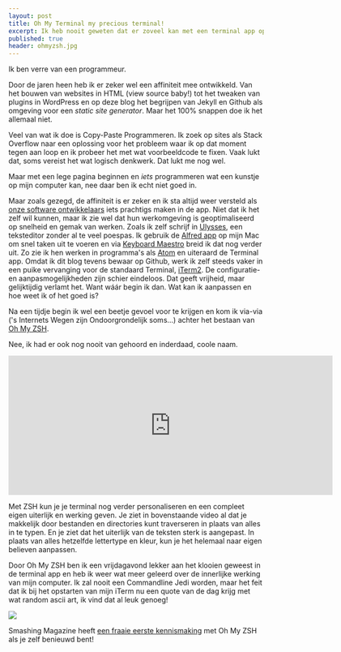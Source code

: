 ```yaml
---
layout: post
title: Oh My Terminal my precious terminal!
excerpt: Ik heb nooit geweten dat er zoveel kan met een terminal app op de Mac.
published: true
header: ohmyzsh.jpg
---
```

Ik ben verre van een programmeur. 

Door de jaren heen heb ik er zeker wel een affiniteit mee ontwikkeld. Van het bouwen van websites in HTML (view source baby!) tot het tweaken van plugins in WordPress en op deze blog het begrijpen van Jekyll en Github als omgeving voor een _static site generator_. Maar het 100% snappen doe ik het allemaal niet.

Veel van wat ik doe is Copy-Paste Programmeren. Ik zoek op sites als Stack Overflow naar een oplossing voor het probleem waar ik op dat moment tegen aan loop en ik probeer het met wat voorbeeldcode te fixen. Vaak lukt dat, soms vereist het wat logisch denkwerk. Dat lukt me nog wel.

Maar met een lege pagina beginnen en _iets_ programmeren wat een kunstje op mijn computer kan, nee daar ben ik echt niet goed in. 

Maar zoals gezegd, de affiniteit is er zeker en ik sta altijd weer versteld als [onze software ontwikkelaars][1] iets prachtigs maken in de app. Niet dat ik het zelf wil kunnen, maar ik zie wel dat hun werkomgeving is geoptimaliseerd op snelheid en gemak van werken. Zoals ik zelf schrijf in [Ulysses][2], een teksteditor zonder al te veel poespas. Ik gebruik de [Alfred app][3] op mijn Mac om snel taken uit te voeren en via [Keyboard Maestro][4] breid ik dat nog verder uit.  Zo zie ik hen werken in programma's als [Atom][5] en uiteraard de Terminal app. Omdat ik dit blog tevens bewaar op Github, werk ik zelf steeds vaker in een puike vervanging voor de standaard Terminal, [iTerm2][6]. De configuratie- en aanpasmogelijkheden zijn schier eindeloos. Dat geeft vrijheid, maar gelijktijdig verlamt het. Want wáár begin ik dan. Wat kan ik aanpassen en hoe weet ik of het goed is? 

Na een tijdje begin ik wel een beetje gevoel voor te krijgen en kom ik via-via ('s Internets Wegen zijn Ondoorgrondelijk soms...) achter het bestaan van [Oh My ZSH][7]. 

Nee, ik had er ook nog nooit van gehoord en inderdaad, coole naam.

<iframe src="https://player.vimeo.com/video/132812873?color=ffffff&title=0&byline=0&portrait=0" width="640" height="275" frameborder="0" webkitallowfullscreen mozallowfullscreen allowfullscreen></iframe>

Met ZSH kun je je terminal nog verder personaliseren en een compleet eigen uiterlijk en werking geven. Je ziet in bovenstaande video al dat je makkelijk door bestanden en directories kunt traverseren in plaats van alles in te typen. En je ziet dat het uiterlijk van de teksten sterk is aangepast. In plaats van alles hetzelfde lettertype en kleur, kun je het helemaal naar eigen believen aanpassen.

Door Oh My ZSH ben ik een vrijdagavond lekker aan het klooien geweest in de terminal app en heb ik weer wat meer geleerd over de innerlijke werking van mijn computer. Ik zal nooit een Commandline Jedi worden, maar het feit dat ik bij het opstarten van mijn iTerm nu een quote van de dag krijg met wat random ascii art, ik vind dat al leuk genoeg!

![][image-1]

Smashing Magazine heeft [een fraaie eerste kennismaking][8] met Oh My ZSH als je zelf benieuwd bent!


[1]:	https://triggi.com
[2]:	https://ulyssesapp.com/
[3]:	https://www.alfredapp.com/
[4]:	https://www.keyboardmaestro.com/main/
[5]:	https://atom.io
[6]:	https://iterm2.com/
[7]:	http://ohmyz.sh/
[8]:	https://www.smashingmagazine.com/2015/07/become-command-line-power-user-oh-my-zsh-z/

[image-1]:	https://cl.ly/3i1c1B0Z3F0m/Screen%20Recording%202017-12-23%20at%2011.15%20AM.gif